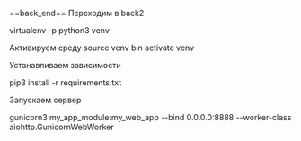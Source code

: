 ==back_end==
Переходим в back2

virtualenv -p python3 venv

Активируем среду 
source venv bin activate venv

Устанавливаем зависимости

pip3 install -r requirements.txt

Запускаем сервер

gunicorn3 my_app_module:my_web_app --bind 0.0.0.0:8888 --worker-class aiohttp.GunicornWebWorker
